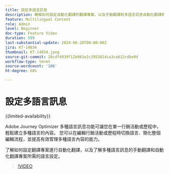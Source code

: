 ```yaml
---
title: 設定多語言訊息
description: 瞭解如何設定自動化翻譯的翻譯專案，以及手動翻譯和多語言訊息自動化翻譯專案所需的語言設定。
feature: Multilingual Content
role: Admin
level: Beginner
doc-type: Feature Video
duration: 599
last-substantial-update: 2024-06-28T00:00:00Z
jira: KT-14034
thumbnail: KT-14034.jpeg
source-git-commit: 28cdf4939f12b981e2c3953814ca3ca612cdbe9d
workflow-type: tm+mt
source-wordcount: '106'
ht-degree: 68%

---
```



# 設定多語言訊息

{{limited-availability}}

Adobe Journey Optimizer 多種語言訊息功能可讓您在單一行銷活動或歷程中，輕鬆建立多種語言的內容。 您可以在編輯行銷活動或歷程時切換語言、簡化整個編輯流程，並提高有效管理多種語言內容的能力。

了解如何設定翻譯專案進行自動化翻譯，以及了解多種語言訊息的手動翻譯和自動化翻譯專案所需的語言設定。
  
>[!VIDEO](https://video.tv.adobe.com/v/3430661/?learn=on)
